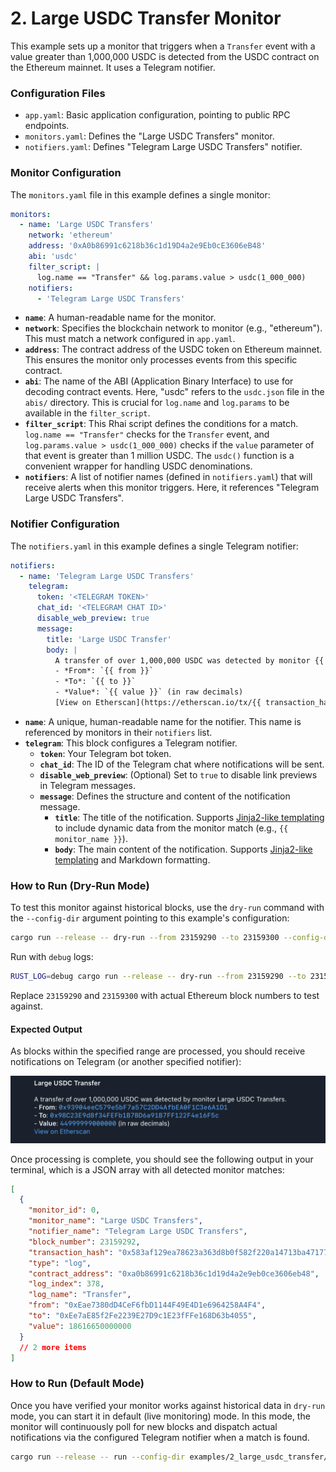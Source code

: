 # 2. Large USDC Transfer Monitor

This example sets up a monitor that triggers when a `Transfer` event with a
value greater than 1,000,000 USDC is detected from the USDC contract on the
Ethereum mainnet. It uses a Telegram notifier.

### Configuration Files

- `app.yaml`: Basic application configuration, pointing to public RPC endpoints.
- `monitors.yaml`: Defines the "Large USDC Transfers" monitor.
- `notifiers.yaml`: Defines "Telegram Large USDC Transfers" notifier.

### Monitor Configuration

The `monitors.yaml` file in this example defines a single monitor:

```yaml
monitors:
  - name: 'Large USDC Transfers'
    network: 'ethereum'
    address: '0xA0b86991c6218b36c1d19D4a2e9Eb0cE3606eB48'
    abi: 'usdc'
    filter_script: |
      log.name == "Transfer" && log.params.value > usdc(1_000_000)
    notifiers:
      - 'Telegram Large USDC Transfers'
```

- **`name`**: A human-readable name for the monitor.
- **`network`**: Specifies the blockchain network to monitor (e.g., "ethereum").
  This must match a network configured in `app.yaml`.
- **`address`**: The contract address of the USDC token on Ethereum mainnet.
  This ensures the monitor only processes events from this specific contract.
- **`abi`**: The name of the ABI (Application Binary Interface) to use for
  decoding contract events. Here, "usdc" refers to the `usdc.json` file in the
  `abis/` directory. This is crucial for `log.name` and `log.params` to be
  available in the `filter_script`.
- **`filter_script`**: This Rhai script defines the conditions for a match.
  `log.name == "Transfer"` checks for the `Transfer` event, and
  `log.params.value > usdc(1_000_000)` checks if the `value` parameter of that
  event is greater than 1 million USDC. The `usdc()` function is a convenient
  wrapper for handling USDC denominations.
- **`notifiers`**: A list of notifier names (defined in `notifiers.yaml`) that
  will receive alerts when this monitor triggers. Here, it references "Telegram
  Large USDC Transfers".

### Notifier Configuration

The `notifiers.yaml` in this example defines a single Telegram notifier:

```yaml
notifiers:
  - name: 'Telegram Large USDC Transfers'
    telegram:
      token: '<TELEGRAM TOKEN>'
      chat_id: '<TELEGRAM CHAT ID>'
      disable_web_preview: true
      message:
        title: 'Large USDC Transfer'
        body: |
          A transfer of over 1,000,000 USDC was detected by monitor {{ monitor_name }}.
          - *From*: `{{ from }}`
          - *To*: `{{ to }}`
          - *Value*: `{{ value }}` (in raw decimals)
          [View on Etherscan](https://etherscan.io/tx/{{ transaction_hash }})
```

- **`name`**: A unique, human-readable name for the notifier. This name is
  referenced by monitors in their `notifiers` list.
- **`telegram`**: This block configures a Telegram notifier.
  - **`token`**: Your Telegram bot token.
  - **`chat_id`**: The ID of the Telegram chat where notifications will be sent.
  - **`disable_web_preview`**: (Optional) Set to `true` to disable link previews
    in Telegram messages.
  - **`message`**: Defines the structure and content of the notification
    message.
    - **`title`**: The title of the notification. Supports
      [Jinja2-like templating](https://docs.rs/minijinja/latest/minijinja/) to
      include dynamic data from the monitor match (e.g., `{{ monitor_name }}`).
    - **`body`**: The main content of the notification. Supports
      [Jinja2-like templating](https://docs.rs/minijinja/latest/minijinja/) and
      Markdown formatting.

### How to Run (Dry-Run Mode)

To test this monitor against historical blocks, use the `dry-run` command with
the `--config-dir` argument pointing to this example's configuration:

```bash
cargo run --release -- dry-run --from 23159290 --to 23159300 --config-dir examples/2_large_usdc_transfer/
```

Run with `debug` logs:

```bash
RUST_LOG=debug cargo run --release -- dry-run --from 23159290 --to 23159300 --config-dir examples/2_large_usdc_transfer/
```

Replace `23159290` and `23159300` with actual Ethereum block numbers to test
against.

#### Expected Output

As blocks within the specified range are processed, you should receive
notifications on Telegram (or another specified notifier):

![alt text](image.png)

Once processing is complete, you should see the following output in your
terminal, which is a JSON array with all detected monitor matches:

```json
[
  {
    "monitor_id": 0,
    "monitor_name": "Large USDC Transfers",
    "notifier_name": "Telegram Large USDC Transfers",
    "block_number": 23159292,
    "transaction_hash": "0x583af129ea78623a363d8b0f582f220a14713ba4717771e30ec4408239991d0f",
    "type": "log",
    "contract_address": "0xa0b86991c6218b36c1d19d4a2e9eb0ce3606eb48",
    "log_index": 378,
    "log_name": "Transfer",
    "from": "0xEae7380dD4CeF6fbD1144F49E4D1e6964258A4F4",
    "to": "0xEe7aE85f2Fe2239E27D9c1E23fFFe168D63b4055",
    "value": 18616650000000
  }
  // 2 more items
]
```

### How to Run (Default Mode)

Once you have verified your monitor works against historical data in `dry-run`
mode, you can start it in default (live monitoring) mode. In this mode, the
monitor will continuously poll for new blocks and dispatch actual notifications
via the configured Telegram notifier when a match is found.

```bash
cargo run --release -- run --config-dir examples/2_large_usdc_transfer/
```
